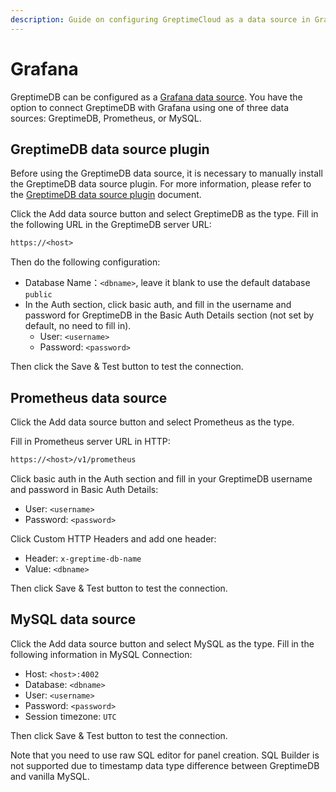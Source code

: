 ```yaml
---
description: Guide on configuring GreptimeCloud as a data source in Grafana using GreptimeDB, Prometheus, or MySQL data sources.
---
```


# Grafana

GreptimeDB can be configured as a [Grafana data source](https://grafana.com/docs/grafana/latest/datasources/add-a-data-source/).
You have the option to connect GreptimeDB with Grafana using one of three data sources: GreptimeDB, Prometheus, or MySQL.

## GreptimeDB data source plugin

Before using the GreptimeDB data source, it is necessary to manually install the GreptimeDB data source plugin.
For more information,
please refer to the [GreptimeDB data source plugin](https://docs.greptime.com/nightly/user-guide/integrations/grafana##greptimedb-data-source-plugin) document.

Click the Add data source button and select GreptimeDB as the type. Fill in the following URL in the GreptimeDB server URL:

```txt
https://<host>
```

Then do the following configuration:

- Database Name：`<dbname>`, leave it blank to use the default database `public`
- In the Auth section, click basic auth, and fill in the username and password for GreptimeDB in the Basic Auth Details section (not set by default, no need to fill in).
  - User: `<username>`
  - Password: `<password>`

Then click the Save & Test button to test the connection.


## Prometheus data source

Click the Add data source button and select Prometheus as the type.

Fill in Prometheus server URL in HTTP:

```txt
https://<host>/v1/prometheus
```

Click basic auth in the Auth section and fill in your GreptimeDB username and password in Basic Auth Details:

- User: `<username>`
- Password: `<password>`

Click Custom HTTP Headers and add one header:

- Header: `x-greptime-db-name`
- Value: `<dbname>`

Then click Save & Test button to test the connection.

## MySQL data source

Click the Add data source button and select MySQL as the type. Fill in the following information in MySQL Connection:

- Host: `<host>:4002`
- Database: `<dbname>`
- User: `<username>`
- Password: `<password>`
- Session timezone: `UTC`

Then click Save & Test button to test the connection.

Note that you need to use raw SQL editor for panel creation. SQL Builder is not
supported due to timestamp data type difference between GreptimeDB and vanilla
MySQL.
